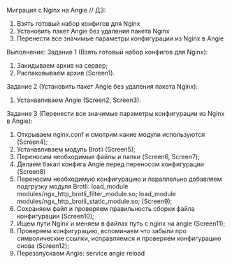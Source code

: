Миграция с Nginx на Angie // ДЗ: 
1. Взять готовый набор конфигов для Nginx
2. Установить пакет Angie без удаления пакета Nginx
3. Перенести все значимые параметры конфигурации из Nginx в Angie

Выполнение:
Задание 1 (Взять готовый набор конфигов для Nginx):
1) Закидываем архив на сервер;
2) Распаковываем архив (Screen1).

Задание 2 (Установить пакет Angie без удаления пакета Nginx):
1) Устанавливаем Angie (Screen2, Screen3).

Задание 3 (Перенести все значимые параметры конфигурации из Nginx в Angie):
1) Открываем nginx.conf и смотрим какие модули используются (Screen4);
2) Устанавливаем модуль Brotli (Screen5);
3) Переносим необходимые файлы и папки (Screen6, Screen7);
4) Делаем бэкап конфига Angie перед переносом конфигурации (Screen8)
5) Переносим необходимую конфигурацию и параллельно добавляем подгрузку модуля Brotli:
load_module modules/ngx_http_brotli_filter_module.so;
load_module modules/ngx_http_brotli_static_module.so;
(Screen9);
6) Сохраняем файл и проверяем правильность сборки файла конфигурации (Screen10);
7) Ищем пути Nginx и меняем в файлах путь с nginx на angie (Screen11);
8) Проверяем конфигурацию, вспоминаем что забыли про символические ссылки, исправляемся и проверяем конфигурацию снова (Screen12);
9) Перезапускаем Angie: service angie reload


